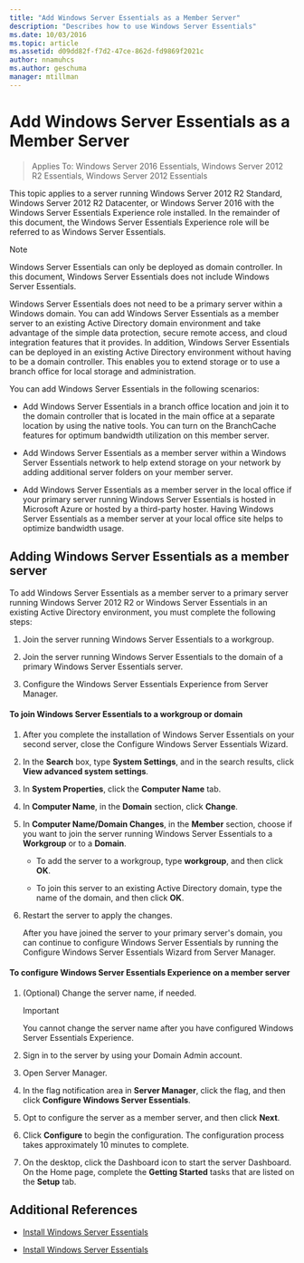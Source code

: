 ```yaml
---
title: "Add Windows Server Essentials as a Member Server"
description: "Describes how to use Windows Server Essentials"
ms.date: 10/03/2016
ms.topic: article
ms.assetid: d09dd82f-f7d2-47ce-862d-fd9869f2021c
author: nnamuhcs
ms.author: geschuma
manager: mtillman
---
```


# Add Windows Server Essentials as a Member Server

>Applies To: Windows Server 2016 Essentials, Windows Server 2012 R2 Essentials, Windows Server 2012 Essentials

This topic applies to a server running Windows Server 2012 R2 Standard, Windows Server 2012 R2 Datacenter, or Windows Server 2016 with the Windows Server Essentials Experience role installed. In the remainder of this document, the Windows Server Essentials Experience role will be referred to as Windows Server Essentials.

> [!NOTE]
>   Windows Server Essentials can only be deployed as domain controller. In this document, Windows Server Essentials does not include  Windows Server Essentials.

 Windows Server Essentials does not need to be a primary server within a Windows domain. You can add Windows Server Essentials as a member server to an existing Active Directory domain environment and take advantage of the simple data protection, secure remote access, and cloud integration features that it provides. In addition, Windows Server Essentials can be deployed in an existing Active Directory environment without having to be a domain controller. This enables you to extend storage or to use a branch office for local storage and administration.

 You can add Windows Server Essentials in the following scenarios:

-   Add Windows Server Essentials in a branch office location and join it to the domain controller that is located in the main office at a separate location by using the native tools. You can turn on the BranchCache features for optimum bandwidth utilization on this member server.

-   Add Windows Server Essentials as a member server within a  Windows Server Essentials network to help extend storage on your network by adding additional server folders on your member server.

-   Add Windows Server Essentials as a member server in the local office if your primary server running  Windows Server Essentials is hosted in  Microsoft Azure or hosted by a third-party hoster. Having Windows Server Essentials as a member server at your local office site helps to optimize bandwidth usage.

## Adding Windows Server Essentials as a member server
 To add Windows Server Essentials as a member server to a primary server running  Windows Server 2012 R2 or  Windows Server Essentials in an existing Active Directory environment, you must complete the following steps:

1.  Join the server running Windows Server Essentials to a workgroup.

2.  Join the server running Windows Server Essentials to the domain of a primary  Windows Server Essentials server.

3.  Configure the  Windows Server Essentials Experience from Server Manager.

#### To join Windows Server Essentials to a workgroup or domain

1. After you complete the installation of Windows Server Essentials on your second server, close the Configure Windows Server Essentials Wizard.

2. In the **Search** box, type **System Settings**, and in the search results, click **View advanced system settings**.

3. In **System Properties**, click the **Computer Name** tab.

4. In **Computer Name**, in the **Domain** section, click **Change**.

5. In **Computer Name/Domain Changes**, in the **Member** section, choose if you want to join the server running  Windows Server Essentials to a **Workgroup** or to a **Domain**.

   -   To add the server to a workgroup, type **workgroup**, and then click **OK**.

   -   To join this server to an existing Active Directory domain, type the name of the domain, and then click **OK**.

6. Restart the server to apply the changes.

   After you have joined the server to your primary server's domain, you can continue to configure Windows Server Essentials by running the Configure Windows Server Essentials Wizard from Server Manager.

#### To configure Windows Server Essentials Experience on a member server

1.  (Optional) Change the server name, if needed.

    > [!IMPORTANT]
    >  You cannot change the server name after you have configured  Windows Server Essentials Experience.

2.  Sign in to the server by using your Domain Admin account.

3.  Open Server Manager.

4.  In the flag notification area in **Server Manager**, click the flag, and then click **Configure Windows Server Essentials**.

5.  Opt to configure the server as a member server, and then click **Next**.

6.  Click **Configure** to begin the configuration. The configuration process takes approximately 10 minutes to complete.

7.  On the desktop, click the Dashboard icon to start the server Dashboard. On the Home page, complete the **Getting Started** tasks that are listed on the **Setup** tab.

## Additional References


-   [Install Windows Server Essentials](Install-Windows-Server-Essentials.md)

-   [Install Windows Server Essentials](../install/Install-Windows-Server-Essentials.md)

